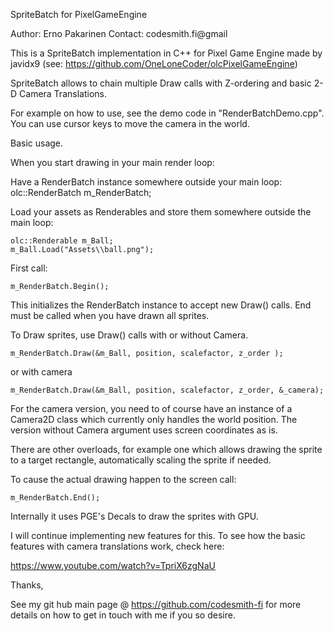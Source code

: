 SpriteBatch for PixelGameEngine

Author: Erno Pakarinen
Contact: codesmith.fi@gmail

This is a SpriteBatch implementation in C++ for Pixel Game Engine made by javidx9 (see: https://github.com/OneLoneCoder/olcPixelGameEngine)

SpriteBatch allows to chain multiple Draw calls with Z-ordering and basic 2-D Camera Translations.

For example on how to use, see the demo code in "RenderBatchDemo.cpp". You can use cursor keys to move the camera in the world.

Basic usage.

When you start drawing in your main render loop:

Have a RenderBatch instance somewhere outside your main loop:
   	olc::RenderBatch m_RenderBatch;

Load your assets as Renderables and store them somewhere outside the main loop:

    olc::Renderable m_Ball;
    m_Ball.Load("Assets\\ball.png");

First call:

    m_RenderBatch.Begin();

This initializes the RenderBatch instance to accept new Draw() calls. End must be called when you have drawn all sprites.

To Draw sprites, use Draw() calls with or without Camera.
	
	m_RenderBatch.Draw(&m_Ball, position, scalefactor, z_order );

or with camera

    m_RenderBatch.Draw(&m_Ball, position, scalefactor, z_order, &_camera);

For the camera version, you need to of course have an instance of a Camera2D class which currently only handles the world position. The version without Camera argument uses screen coordinates as is.

There are other overloads, for example one which allows drawing the sprite to a target rectangle, automatically scaling the sprite if needed.

To cause the actual drawing happen to the screen call:

    m_RenderBatch.End();

Internally it uses PGE's Decals to draw the sprites with GPU.

I will continue implementing new features for this. To see how the basic features with camera translations work, check here: 

https://www.youtube.com/watch?v=TpriX6zgNaU

Thanks,

See my git hub main page @ https://github.com/codesmith-fi for more details on how to get in touch with me if you so desire.

